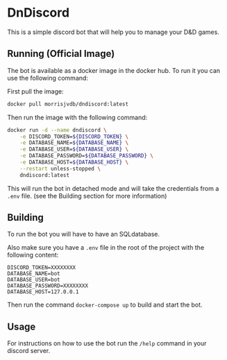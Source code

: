 # DnDiscord

This is a simple discord bot that will help you to manage your D&D games.

## Running (Official Image)

The bot is available as a docker image in the docker hub. To run it you can use the following command:

First pull the image:
```bash
docker pull morrisjvdb/dndiscord:latest
```

Then run the image with the following command:

```bash
docker run -d --name dndiscord \
    -e DISCORD_TOKEN=${DISCORD_TOKEN} \
    -e DATABASE_NAME=${DATABASE_NAME} \
    -e DATABASE_USER=${DATABASE_USER} \
    -e DATABASE_PASSWORD=${DATABASE_PASSWORD} \
    -e DATABASE_HOST=${DATABASE_HOST} \
    --restart unless-stopped \
    dndiscord:latest
```

This will run the bot in detached mode and will take the credentials from a `.env` file. (see the Building section for more information)

## Building

To run the bot you will have to have an SQLdatabase.

Also make sure you have a `.env` file in the root of the project with the following content:

```.env
DISCORD_TOKEN=XXXXXXXX
DATABASE_NAME=bot
DATABASE_USER=bot
DATABASE_PASSWORD=XXXXXXXX
DATABASE_HOST=127.0.0.1
```

Then run the command `docker-compose up` to build and start the bot.


## Usage

For instructions on how to use the bot run the `/help` command in your discord server.